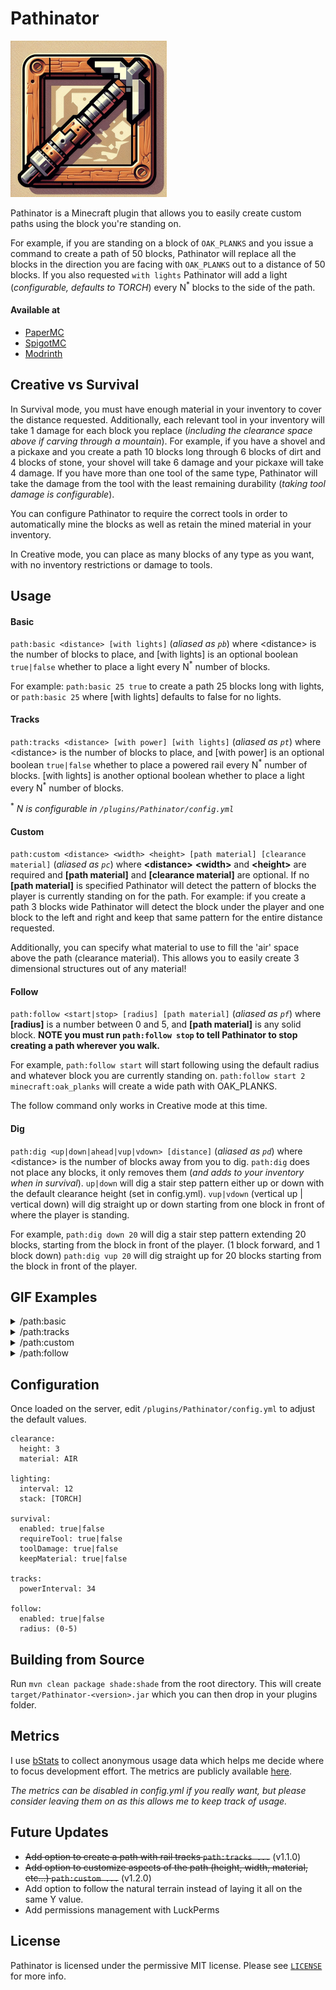 # Pathinator

![logo](./resources/logo_small.png)

Pathinator is a Minecraft plugin that allows you to easily create custom paths using the block you're standing on.

For example, if you are standing on a block of `OAK_PLANKS` and you issue a command to create a path of 50 blocks, Pathinator will replace all the blocks in the direction you are facing with `OAK_PLANKS` out to a distance of 50 blocks. If you also requested `with lights` Pathinator will add a light (_configurable, defaults to TORCH_) every N<sup>\*</sup> blocks to the side of the path.

#### Available at

- [PaperMC](https://hangar.papermc.io/HideTheMonkey/Pathinator)
- [SpigotMC](https://www.spigotmc.org/resources/pathinator.118803/)
- [Modrinth](https://modrinth.com/plugin/pathinator)

## Creative vs Survival

In Survival mode, you must have enough material in your inventory to cover the distance requested. Additionally, each relevant tool in your inventory will take 1 damage for each block you replace (_including the clearance space above if carving through a mountain_). For example, if you have a shovel and a pickaxe and you create a path 10 blocks long through 6 blocks of dirt and 4 blocks of stone, your shovel will take 6 damage and your pickaxe will take 4 damage. If you have more than one tool of the same type, Pathinator will take the damage from the tool with the least remaining durability (_taking tool damage is configurable_).

You can configure Pathinator to require the correct tools in order to automatically mine the blocks as well as retain the mined material in your inventory.

In Creative mode, you can place as many blocks of any type as you want, with no inventory restrictions or damage to tools.

## Usage

#### Basic

`path:basic <distance> [with lights]` (_aliased as `pb`_) where \<distance\> is the number of blocks to place, and [with lights] is an optional boolean `true|false` whether to place a light every N<sup>\*</sup> number of blocks.

For example: `path:basic 25 true` to create a path 25 blocks long with lights, or `path:basic 25` where [with lights] defaults to false for no lights.

#### Tracks

`path:tracks <distance> [with power] [with lights]` (_aliased as `pt`_) where \<distance\> is the number of blocks to place, and [with power] is an optional boolean `true|false` whether to place a powered rail every N<sup>\*</sup> number of blocks. [with lights] is another optional boolean whether to place a light every N<sup>\*</sup> number of blocks.

<sup>\*</sup> _N is configurable in `/plugins/Pathinator/config.yml`_

#### Custom

`path:custom <distance> <width> <height> [path material] [clearance material]` (_aliased as `pc`_) where **\<distance\>** **\<width\>** and **\<height\>** are required and **[path material]** and **[clearance material]** are optional. If no **[path material]** is specified Pathinator will detect the pattern of blocks the player is currently standing on for the path. For example: if you create a path 3 blocks wide Pathinator will detect the block under the player and one block to the left and right and keep that same pattern for the entire distance requested.

Additionally, you can specify what material to use to fill the 'air' space above the path (clearance material). This allows you to easily create 3 dimensional structures out of any material!

#### Follow

`path:follow <start|stop> [radius] [path material]` (_aliased as `pf`_) where **[radius]** is a number between 0 and 5, and **[path material]** is any solid block. **NOTE you must run `path:follow stop` to tell Pathinator to stop creating a path wherever you walk.**

For example, `path:follow start` will start following using the default radius and whatever block you are currently standing on. `path:follow start 2 minecraft:oak_planks` will create a wide path with OAK_PLANKS.

The follow command only works in Creative mode at this time.

#### Dig

`path:dig <up|down|ahead|vup|vdown> [distance]` (_aliased as `pd`_) where \<distance\> is the number of blocks away from you to dig. `path:dig` does not place any blocks, it only removes them (_and adds to your inventory when in survival_).
`up|down` will dig a stair step pattern either up or down with the default clearance height (set in config.yml).
`vup|vdown` (vertical up | vertical down) will dig straight up or down starting from one block in front of where the player is standing.

For example, `path:dig down 20` will dig a stair step pattern extending 20 blocks, starting from the block in front of the player. (1 block forward, and 1 block down)
`path:dig vup 20` will dig straight up for 20 blocks starting from the block in front of the player.

## GIF Examples

<details> 
  <summary>/path:basic</summary>
  
![basic](./resources/path.basic.gif)

</details>

<details> 
  <summary>/path:tracks</summary>

![tracks](./resources/path.tracks.gif)

</details>

<details> 
  <summary>/path:custom</summary>

![custom](./resources/path.custom.gif)
![custom](./resources/path.custom_bell.gif)

</details>

<details>
    <summary>/path:follow</summary>

![follow](./resources/path.follow.gif)

</details>

## Configuration

Once loaded on the server, edit `/plugins/Pathinator/config.yml` to adjust the default values.

```
clearance:
  height: 3
  material: AIR

lighting:
  interval: 12
  stack: [TORCH]

survival:
  enabled: true|false
  requireTool: true|false
  toolDamage: true|false
  keepMaterial: true|false

tracks:
  powerInterval: 34

follow:
  enabled: true|false
  radius: (0-5)

```

## Building from Source

Run `mvn clean package shade:shade` from the root directory. This will create `target/Pathinator-<version>.jar` which you can then drop in your plugins folder.

## Metrics

I use [bStats](https://bstats.org/) to collect anonymous usage data which helps me decide where to focus development effort. The metrics are publicly available [here](https://bstats.org/plugin/bukkit/Pathinator/21949).

_The metrics can be disabled in config.yml if you really want, but please consider leaving them on as this allows me to keep track of usage._

## Future Updates

- ~~Add option to create a path with rail tracks `path:tracks ...`~~ (v1.1.0)
- ~~Add option to customize aspects of the path (height, width, material, etc...) `path:custom ...`~~ (v1.2.0)
- Add option to follow the natural terrain instead of laying it all on the same Y value.
- Add permissions management with LuckPerms

## License

Pathinator is licensed under the permissive MIT license. Please see [`LICENSE`](https://github.com/HideTheMonkey/Pathinator/blob/main/LICENSE) for more info.
